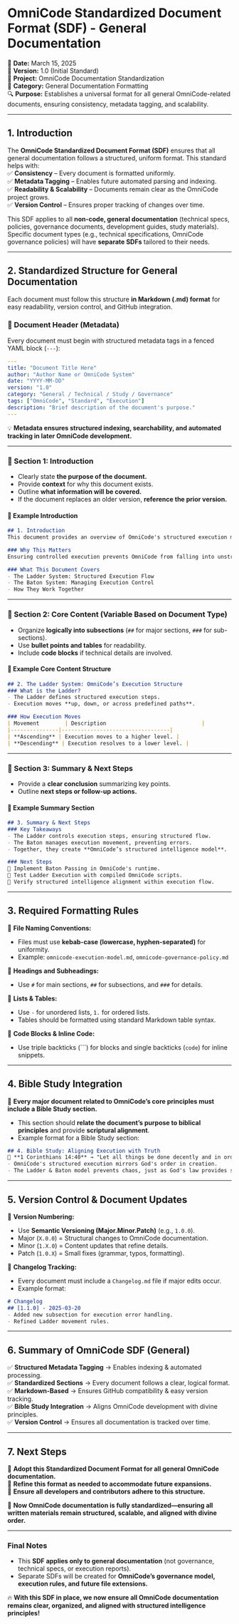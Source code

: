 # **OmniCode Standardized Document Format (SDF) - General Documentation**  

📅 **Date:** March 15, 2025  
📜 **Version:** 1.0 (Initial Standard)  
🏢 **Project:** OmniCode Documentation Standardization  
📂 **Category:** General Documentation Formatting  
🔍 **Purpose:** Establishes a universal format for all general OmniCode-related documents, ensuring consistency, metadata tagging, and scalability.  

---

## **1. Introduction**  

The **OmniCode Standardized Document Format (SDF)** ensures that all general documentation follows a structured, uniform format. This standard helps with:  
✅ **Consistency** – Every document is formatted uniformly.  
✅ **Metadata Tagging** – Enables future automated parsing and indexing.  
✅ **Readability & Scalability** – Documents remain clear as the OmniCode project grows.  
✅ **Version Control** – Ensures proper tracking of changes over time.  

This SDF applies to all **non-code, general documentation** (technical specs, policies, governance documents, development guides, study materials). Specific document types (e.g., technical specifications, OmniCode governance policies) will have **separate SDFs** tailored to their needs.  

---

## **2. Standardized Structure for General Documentation**

Each document must follow this structure **in Markdown (.md) format** for easy readability, version control, and GitHub integration.

### **📌 Document Header (Metadata)**

Every document must begin with structured metadata tags in a fenced YAML block (`---`):

```yaml
---
title: "Document Title Here"
author: "Author Name or OmniCode System"
date: "YYYY-MM-DD"
version: "1.0"
category: "General / Technical / Study / Governance"
tags: ["OmniCode", "Standard", "Execution"]
description: "Brief description of the document's purpose."
---
```

💡 **Metadata ensures structured indexing, searchability, and automated tracking in later OmniCode development.**

---

### **📌 Section 1: Introduction**

- Clearly state **the purpose of the document.**  
- Provide **context** for why this document exists.  
- Outline **what information will be covered.**  
- If the document replaces an older version, **reference the prior version.**  

#### 📌 **Example Introduction**

```md
## 1. Introduction  
This document provides an overview of OmniCode's structured execution model, focusing on how the Ladder and Baton system ensures ordered execution.  

### Why This Matters  
Ensuring controlled execution prevents OmniCode from falling into unstructured processing, ensuring scalability and accountability.  

### What This Document Covers  
- The Ladder System: Structured Execution Flow  
- The Baton System: Managing Execution Control  
- How They Work Together  
```

---

### **📌 Section 2: Core Content (Variable Based on Document Type)**

- Organize **logically into subsections** (`##` for major sections, `###` for sub-sections).  
- Use **bullet points and tables** for readability.  
- Include **code blocks** if technical details are involved.  

#### 📌 **Example Core Content Structure**

```md
## 2. The Ladder System: OmniCode’s Execution Structure
### What is the Ladder?
- The Ladder defines structured execution steps.
- Execution moves **up, down, or across predefined paths**.

### How Execution Moves
| Movement        | Description                              |
|---------------|----------------------------------|
| **Ascending** | Execution moves to a higher level. |
| **Descending** | Execution resolves to a lower level. |
```

---

### **📌 Section 3: Summary & Next Steps**

- Provide a **clear conclusion** summarizing key points.  
- Outline **next steps or follow-up actions.**  

#### 📌 **Example Summary Section**

```md
## 3. Summary & Next Steps
### Key Takeaways
- The Ladder controls execution steps, ensuring structured flow.
- The Baton manages execution movement, preventing errors.
- Together, they create **OmniCode’s structured intelligence model**.

### Next Steps
📌 Implement Baton Passing in OmniCode's runtime.  
📌 Test Ladder Execution with compiled OmniCode scripts.  
📌 Verify structured intelligence alignment within execution flow.  
```

---

## **3. Required Formatting Rules**

📌 **File Naming Conventions:**  

- Files must use **kebab-case (lowercase, hyphen-separated)** for uniformity.  
- Example: `omnicode-execution-model.md`, `omnicode-governance-policy.md`  

📌 **Headings and Subheadings:**  

- Use `#` for main sections, `##` for subsections, and `###` for details.  

📌 **Lists & Tables:**  

- Use `-` for unordered lists, `1.` for ordered lists.  
- Tables should be formatted using standard Markdown table syntax.  

📌 **Code Blocks & Inline Code:**  

- Use triple backticks (```) for blocks and single backticks (`code`) for inline snippets.  

---

## **4. Bible Study Integration**

📌 **Every major document related to OmniCode’s core principles must include a Bible Study section.**  

- This section should **relate the document’s purpose to biblical principles** and provide **scriptural alignment**.  
- Example format for a Bible Study section:

```md
## 4. Bible Study: Aligning Execution with Truth
📖 **1 Corinthians 14:40** → "Let all things be done decently and in order."
- OmniCode's structured execution mirrors God's order in creation.
- The Ladder & Baton model prevents chaos, just as God's law provides structure.
```

---

## **5. Version Control & Document Updates**

📌 **Version Numbering:**  

- Use **Semantic Versioning (Major.Minor.Patch)** (e.g., `1.0.0`).  
- Major (`X.0.0`) = Structural changes to OmniCode documentation.  
- Minor (`1.X.0`) = Content updates that refine details.  
- Patch (`1.0.X`) = Small fixes (grammar, typos, formatting).  

📌 **Changelog Tracking:**  

- Every document must include a `Changelog.md` file if major edits occur.  
- Example format:

```md
# Changelog
## [1.1.0] - 2025-03-20
- Added new subsection for execution error handling.
- Refined Ladder movement rules.
```

---

## **6. Summary of OmniCode SDF (General)**

✅ **Structured Metadata Tagging** → Enables indexing & automated processing.  
✅ **Standardized Sections** → Every document follows a clear, logical format.  
✅ **Markdown-Based** → Ensures GitHub compatibility & easy version tracking.  
✅ **Bible Study Integration** → Aligns OmniCode development with divine principles.  
✅ **Version Control** → Ensures all documentation is tracked over time.  

---

## **7. Next Steps**

📌 **Adopt this Standardized Document Format for all general OmniCode documentation.**  
📌 **Refine this format as needed to accommodate future expansions.**  
📌 **Ensure all developers and contributors adhere to this structure.**  

🚀 **Now OmniCode documentation is fully standardized—ensuring all written materials remain structured, scalable, and aligned with divine order.**  

---

### **Final Notes**

- This **SDF applies only to general documentation** (not governance, technical specs, or execution reports).  
- Separate SDFs will be created for **OmniCode’s governance model, execution rules, and future file extensions.**  

🔥 **With this SDF in place, we now ensure all OmniCode documentation remains clear, organized, and aligned with structured intelligence principles!**  
